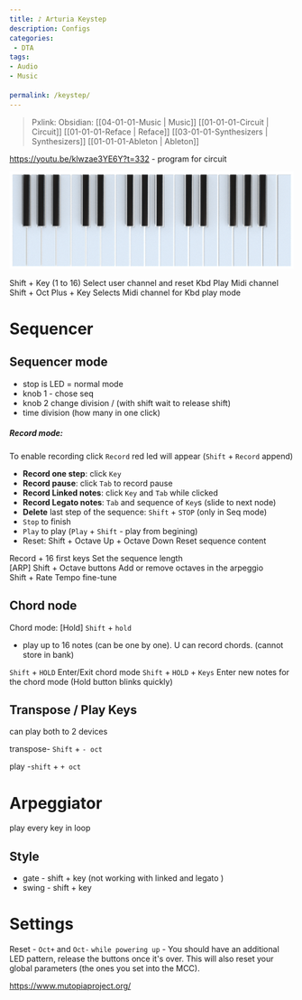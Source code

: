 ```yaml
---
title: ♪ Arturia Keystep
description: Configs
categories:
 - DTA
tags:
- Audio
- Music

permalink: /keystep/
---
```

> Pxlink: 
>Obsidian:   [[04-01-01-Music | Music]] [[01-01-01-Circuit | Circuit]]  [[01-01-01-Reface | Reface]] [[03-01-01-Synthesizers | Synthesizers]] [[01-01-01-Ableton | Ableton]]


https://youtu.be/klwzae3YE6Y?t=332 - program  for circuit   



![](/src/music/ks.png)



Shift + Key (1 to 16)	Select user channel and reset Kbd Play Midi channel  
Shift + Oct Plus + Key	Selects Midi channel for Kbd play mode  


# Sequencer

## Sequencer mode
- stop is LED = normal mode
- knob 1 - chose seq
- knob 2 change division / (with shift wait to release shift)
- time division (how many in one click)


##### Record mode:
To enable recording click `Record` red led will appear (`Shift`  + `Record` append)
- **Record one step**: click `Key`
- **Record pause**: click `Tab` to record pause
- **Record Linked notes**: click `Key` and `Tab` while clicked
- **Record Legato notes**: `Tab` and sequence of `Key`s (slide to next node)  
- **Delete** last step of the sequence: `Shift` + `STOP` (only in Seq mode)  
- `Stop` to finish
- `Play` to play  (`Play` + `Shift` - play from begining)
- Reset: Shift + Octave Up + Octave Down	Reset sequence content

Record + 16 first keys	Set the sequence length  
[ARP] Shift + Octave buttons	Add or remove octaves in the arpeggio  
Shift + Rate	Tempo fine-tune  

## Chord node
Chord mode: [Hold] `Shift` + `hold`   
 - play up to 16 notes (can be one by one). U can record chords. (cannot store in bank)


 `Shift` + `HOLD`	Enter/Exit chord mode
 `Shift` + `HOLD` + `Keys`	Enter new notes for the chord mode (Hold button blinks quickly)


## Transpose / Play Keys
can play both to 2 devices   

transpose- `Shift` + `- oct`  

play -`shift` + `+ oct`   


# Arpeggiator
play every key in loop


## Style

- gate - shift + key (not working with linked and legato )
- swing - shift + key


# Settings
Reset - `Oct+` and `Oct-` `while powering up` -  You should have an additional LED pattern, release the buttons once it's over. This will also reset your global parameters (the ones you set into the MCC).



https://www.mutopiaproject.org/

